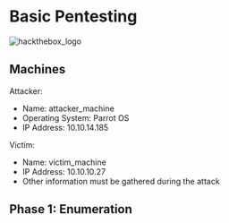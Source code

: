 # Basic Pentesting
![hackthebox_logo](https://user-images.githubusercontent.com/83867734/141313996-2c2024f2-3775-4bfb-9809-5d51005379c3.png)


Machines
--
Attacker:
* Name: attacker_machine
* Operating System: Parrot OS
* IP Address: 10.10.14.185

Victim:
* Name: victim_machine
* IP Address: 10.10.10.27
* Other information must be gathered during the attack

Phase 1: Enumeration
--